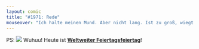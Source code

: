 ```yaml
---
layout: comic
title: "#1971: Rede"
mouseover: "Ich halte meinen Mund. Aber nicht lang. Ist zu groß, wiegt zu viel. Vor allem wegen der Goldzähne."
---
```


PS:
<a href="http://www.fonflatter.de/kalender"><img src="http://www.fonflatter.de/bilder/2011.png"></a>
Wuhuu! Heute ist <a  href="http://www.fonflatter.de/kalender"><strong>Weltweiter Feiertagsfeiertag</strong></a>!
